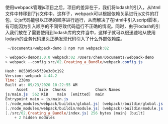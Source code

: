 使用webpack管理js项目之后，项目的差异在于，我们将lodash的引入，从html文件中转移到了js文件中。这样子，webpack可以根据依赖关系进行js文件的打包，让js代码能够以正确的顺序进行运行，从而解决了在html中引入script脚本，有可能因为引入顺序的不同导致代码运行不正确的情况。同时，由于lodash的引入我们放在了需要使用到lodash库的文件当中，这样子就可以很迅速地从使用lodash的业务代码里头正确发现代码引入了什么外部依赖库。

```powershell
 ~/Documents/webpack-demo  npm run webpack:02

> webpack-demo@1.0.0 webpack:02 /Users/chen/Documents/webpack-demo
> webpack --config src/02.Creating_a_Bundle/webpack.config.js

Hash: 085305d45f39e3d0c192
Version: webpack 4.44.2
Time: 238ms
Built at: 09/23/2020 10:22:55 AM
     Asset     Size  Chunks             Chunk Names
js/main.js  562 KiB    main  [emitted]  main
Entrypoint main = js/main.js
[./node_modules/webpack/buildin/global.js] (webpack)/buildin/global.js 472 bytes {main} [built]
[./node_modules/webpack/buildin/module.js] (webpack)/buildin/module.js 497 bytes {main} [built]
[./src/02.Creating_a_Bundle/index.js] 256 bytes {main} [built]
    + 2 hidden modules
```


